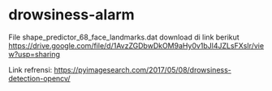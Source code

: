 # drowsiness-alarm

File shape_predictor_68_face_landmarks.dat download di link berikut https://drive.google.com/file/d/1AvzZGDbwDkOM9aHy0v1bJl4JZLsFXsIr/view?usp=sharing

Link refrensi: https://pyimagesearch.com/2017/05/08/drowsiness-detection-opencv/
